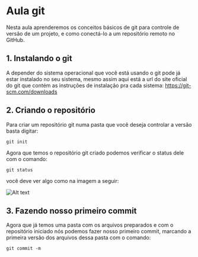 # Aula git

Nesta aula aprenderemos os conceitos básicos de git para controle de versão de um projeto, e como conectá-lo a um repositório remoto no GitHub.

## 1. Instalando o git

A depender do sistema operacional que você está usando o git pode já estar instalado no seu sistema, mesmo assim aqui está a url do site oficial do git que contém as instruções de instalação pra cada sistema: https://git-scm.com/downloads

## 2. Criando o repositório

Para criar um repositório git numa pasta que você deseja controlar a versão basta digitar:
```
git init
```


Agora que temos o repositório git criado podemos verificar o status dele com o comando:

```
git status
```

você deve ver algo como na imagem a seguir:  

<img title="Print do comando git status" alt="Alt text" src="../../../images/git-status.png">

## 3. Fazendo nosso primeiro commit

Agora que já temos uma pasta com os arquivos preparados e com o repositório iniciado nós podemos fazer nosso primeiro commit, marcando a primeira versão dos arquivos dessa pasta com o comando:  
```
git commit -m 
```